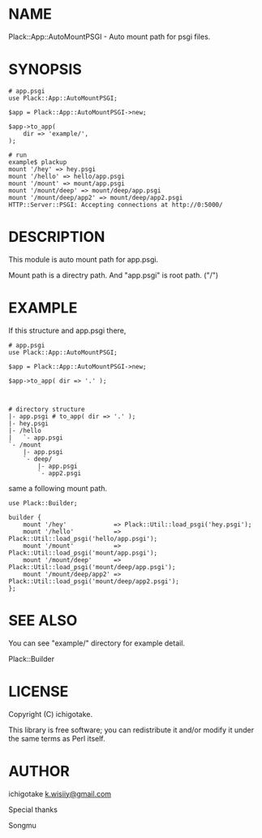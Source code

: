 # NAME

Plack::App::AutoMountPSGI - Auto mount path for psgi files.

# SYNOPSIS

    # app.psgi
    use Plack::App::AutoMountPSGI;

    $app = Plack::App::AutoMountPSGI->new;

    $app->to_app(
        dir => 'example/',
    );

    # run
    example$ plackup 
    mount '/hey' => hey.psgi
    mount '/hello' => hello/app.psgi
    mount '/mount' => mount/app.psgi
    mount '/mount/deep' => mount/deep/app.psgi
    mount '/mount/deep/app2' => mount/deep/app2.psgi
    HTTP::Server::PSGI: Accepting connections at http://0:5000/



# DESCRIPTION

This module is auto mount path for app.psgi.

Mount path is a directry path. And "app.psgi" is root path. ("/")

# EXAMPLE

If this structure and app.psgi there,

    # app.psgi
    use Plack::App::AutoMountPSGI;

    $app = Plack::App::AutoMountPSGI->new;

    $app->to_app( dir => '.' );



    # directory structure
    |- app.psgi # to_app( dir => '.' );
    |- hey.psgi
    |- /hello
    |   `- app.psgi
    `- /mount
        |- app.psgi
        `- deep/
            |- app.psgi
            `- app2.psgi
        



same a following mount path.

    use Plack::Builder;

    builder {
        mount '/hey'             => Plack::Util::load_psgi('hey.psgi');
        mount '/hello'           => Plack::Util::load_psgi('hello/app.psgi');
        mount '/mount'           => Plack::Util::load_psgi('mount/app.psgi');
        mount '/mount/deep'      => Plack::Util::load_psgi('mount/deep/app.psgi');
        mount '/mount/deep/app2' => Plack::Util::load_psgi('mount/deep/app2.psgi');
    };

# SEE ALSO

You can see "example/" directory for example detail.

Plack::Builder

# LICENSE

Copyright (C) ichigotake.

This library is free software; you can redistribute it and/or modify
it under the same terms as Perl itself.

# AUTHOR

ichigotake <k.wisiiy@gmail.com>

Special thanks

Songmu
